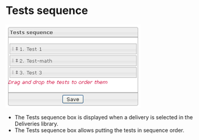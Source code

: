 <!--
parent: Deliveries
created_at: '2012-03-29 15:32:45'
updated_at: '2013-03-13 14:05:45'
authors:
    - 'Jérôme Bogaerts'
contributors:
    - 'Franck Gismondi'
tags:
    - Deliveries
-->

Tests sequence
==============

![](../resources/deliveries-testssequence.png)

-   The Tests sequence box is displayed when a delivery is selected in the Deliveries library.
-   The Tests sequence box allows putting the tests in sequence order.


